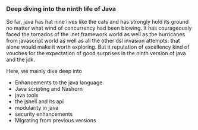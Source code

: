 ### Deep diving into the ninth life of Java

So far, java has hat nine lives like the cats and has strongly hold its ground no matter what wind of concurrency had been blowing.
It has courageously faced the tornados of the .net framework world as well as the hurricanes from javascript world as well as all the other dsl invasion attempts: that alone would make it worth exploring. But it reputation of excellency kind of vouches for the expectation of good surprises in the ninth version of java and the jdk.

Here, we mainly dive deep into

* Enhancements to the java language
* Java scripting and Nashorn
* java tools
* the jshell and its api
* modularity in java
* security enhancements
* Migrating from previous versions
